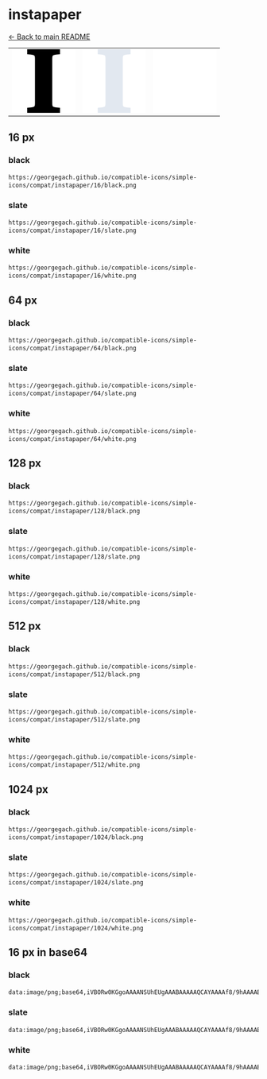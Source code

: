 # instapaper

[← Back to main README](../../README.md)

<table><tr>
  <td><img src="./128/black.png" width="128" alt="instapaper black icon" /></td>
  <td><img src="./128/slate.png" width="128" alt="instapaper slate icon" /></td>
  <td><img src="./128/white.png" width="128" alt="instapaper white icon" /></td>
</tr></table>

## 16 px

### black
```
https://georgegach.github.io/compatible-icons/simple-icons/compat/instapaper/16/black.png
```

### slate
```
https://georgegach.github.io/compatible-icons/simple-icons/compat/instapaper/16/slate.png
```

### white
```
https://georgegach.github.io/compatible-icons/simple-icons/compat/instapaper/16/white.png
```

## 64 px

### black
```
https://georgegach.github.io/compatible-icons/simple-icons/compat/instapaper/64/black.png
```

### slate
```
https://georgegach.github.io/compatible-icons/simple-icons/compat/instapaper/64/slate.png
```

### white
```
https://georgegach.github.io/compatible-icons/simple-icons/compat/instapaper/64/white.png
```

## 128 px

### black
```
https://georgegach.github.io/compatible-icons/simple-icons/compat/instapaper/128/black.png
```

### slate
```
https://georgegach.github.io/compatible-icons/simple-icons/compat/instapaper/128/slate.png
```

### white
```
https://georgegach.github.io/compatible-icons/simple-icons/compat/instapaper/128/white.png
```

## 512 px

### black
```
https://georgegach.github.io/compatible-icons/simple-icons/compat/instapaper/512/black.png
```

### slate
```
https://georgegach.github.io/compatible-icons/simple-icons/compat/instapaper/512/slate.png
```

### white
```
https://georgegach.github.io/compatible-icons/simple-icons/compat/instapaper/512/white.png
```

## 1024 px

### black
```
https://georgegach.github.io/compatible-icons/simple-icons/compat/instapaper/1024/black.png
```

### slate
```
https://georgegach.github.io/compatible-icons/simple-icons/compat/instapaper/1024/slate.png
```

### white
```
https://georgegach.github.io/compatible-icons/simple-icons/compat/instapaper/1024/white.png
```

## 16 px in base64

### black
```
data:image/png;base64,iVBORw0KGgoAAAANSUhEUgAAABAAAAAQCAYAAAAf8/9hAAAABmJLR0QA/wD/AP+gvaeTAAAAeklEQVQ4je3TsQ3CQAxG4Y+EJlMgpUuVVRANY7AZWYgN0idBQkBzxRFkuAHyJBdn//fkxnzSYsYrqDllQhqcMOCefVxwxTFl/tJjzARj6n1RBYJnYS8UFLMJNsEvQYVdSbZevRuccUGXzfc4JMkNj2ijFpP4nCerc34DB7YfmxeAIGcAAAAASUVORK5CYII=
```

### slate
```
data:image/png;base64,iVBORw0KGgoAAAANSUhEUgAAABAAAAAQCAYAAAAf8/9hAAAABmJLR0QA/wD/AP+gvaeTAAAAw0lEQVQ4je2TsUoDURBFz51icRtRELbJItgq+BPmB+wWfzBVTB38CcG0gqwQFgQlKZK84k2aXXguu6B9bvfOzDvTzIgkH83PjZwVcMZw9i5ur4uL9w5YWrWwXUv+BCxwhY47OiCekVcWtuv0j4bGfDbf99H1Aly16MvkD5Pi8rXfa30A4O7xL2xU8J+cBCfBqECS4b/XXNJwb/qo6zonO39EVB59CmQAuIIrLk02I2zmZVnuBgXtOb8B+ci0XRR36TkfARSBP9EXwZCHAAAAAElFTkSuQmCC
```

### white
```
data:image/png;base64,iVBORw0KGgoAAAANSUhEUgAAABAAAAAQCAYAAAAf8/9hAAAABmJLR0QA/wD/AP+gvaeTAAAAcklEQVQ4je3TuxGDQAwAUZmMNmiAVjxO6dEO7K7I+SR+JBfcMBaDczY86VbRRlSgwyxnRhcZaPHAC2v1ccETd7SpoBL1GCvBiP7XbpM4viffUsFpLsElOBI0EXH7+1iJacBnF9OKd5nlMZWcp4Ocp33OG+jVrDWX+1AYAAAAAElFTkSuQmCC
```

